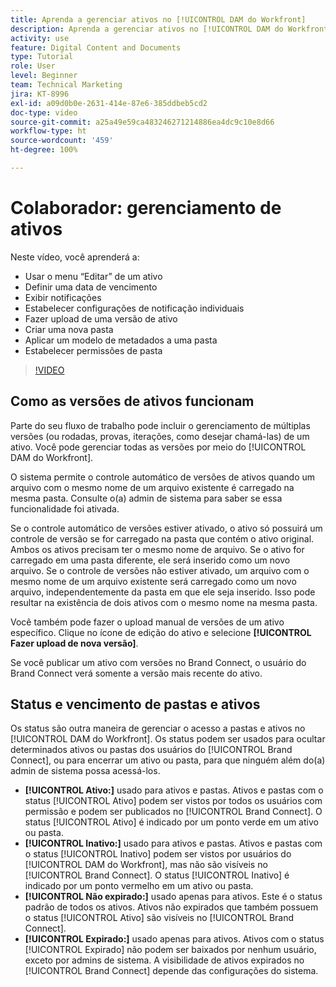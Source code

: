```yaml
---
title: Aprenda a gerenciar ativos no [!UICONTROL DAM do Workfront]
description: Aprenda a gerenciar ativos no [!UICONTROL DAM do Workfront] para melhorar o seu fluxo de trabalho.
activity: use
feature: Digital Content and Documents
type: Tutorial
role: User
level: Beginner
team: Technical Marketing
jira: KT-8996
exl-id: a09d0b0e-2631-414e-87e6-385ddbeb5cd2
doc-type: video
source-git-commit: a25a49e59ca483246271214886ea4dc9c10e8d66
workflow-type: ht
source-wordcount: '459'
ht-degree: 100%

---
```


# Colaborador: gerenciamento de ativos

Neste vídeo, você aprenderá a:

* Usar o menu “Editar” de um ativo
* Definir uma data de vencimento
* Exibir notificações
* Estabelecer configurações de notificação individuais
* Fazer upload de uma versão de ativo
* Criar uma nova pasta
* Aplicar um modelo de metadados a uma pasta
* Estabelecer permissões de pasta

>[!VIDEO](https://video.tv.adobe.com/v/335256/?quality=12&learn=on)

## Como as versões de ativos funcionam

Parte do seu fluxo de trabalho pode incluir o gerenciamento de múltiplas versões (ou rodadas, provas, iterações, como desejar chamá-las) de um ativo. Você pode gerenciar todas as versões por meio do [!UICONTROL DAM do Workfront].

O sistema permite o controle automático de versões de ativos quando um arquivo com o mesmo nome de um arquivo existente é carregado na mesma pasta. Consulte o(a) admin de sistema para saber se essa funcionalidade foi ativada.

Se o controle automático de versões estiver ativado, o ativo só possuirá um controle de versão se for carregado na pasta que contém o ativo original. Ambos os ativos precisam ter o mesmo nome de arquivo. Se o ativo for carregado em uma pasta diferente, ele será inserido como um novo arquivo.
Se o controle de versões não estiver ativado, um arquivo com o mesmo nome de um arquivo existente será carregado como um novo arquivo, independentemente da pasta em que ele seja inserido. Isso pode resultar na existência de dois ativos com o mesmo nome na mesma pasta.

Você também pode fazer o upload manual de versões de um ativo específico. Clique no ícone de edição do ativo e selecione **[!UICONTROL Fazer upload de nova versão]**.

Se você publicar um ativo com versões no Brand Connect, o usuário do Brand Connect verá somente a versão mais recente do ativo.

## Status e vencimento de pastas e ativos

Os status são outra maneira de gerenciar o acesso a pastas e ativos no [!UICONTROL DAM do Workfront]. Os status podem ser usados para ocultar determinados ativos ou pastas dos usuários do [!UICONTROL Brand Connect], ou para encerrar um ativo ou pasta, para que ninguém além do(a) admin de sistema possa acessá-los.

* **[!UICONTROL Ativo:]** usado para ativos e pastas. Ativos e pastas com o status [!UICONTROL Ativo] podem ser vistos por todos os usuários com permissão e podem ser publicados no [!UICONTROL Brand Connect]. O status [!UICONTROL Ativo] é indicado por um ponto verde em um ativo ou pasta.
* **[!UICONTROL Inativo:]** usado para ativos e pastas. Ativos e pastas com o status [!UICONTROL Inativo] podem ser vistos por usuários do [!UICONTROL DAM do Workfront], mas não são visíveis no [!UICONTROL Brand Connect]. O status [!UICONTROL Inativo] é indicado por um ponto vermelho em um ativo ou pasta.
* **[!UICONTROL Não expirado:]** usado apenas para ativos. Este é o status padrão de todos os ativos. Ativos não expirados que também possuem o status [!UICONTROL Ativo] são visíveis no [!UICONTROL Brand Connect].
* **[!UICONTROL Expirado:]** usado apenas para ativos. Ativos com o status [!UICONTROL Expirado] não podem ser baixados por nenhum usuário, exceto por admins de sistema. A visibilidade de ativos expirados no [!UICONTROL Brand Connect] depende das configurações do sistema.
